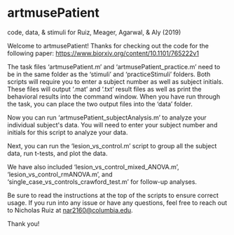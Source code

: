 # artmusePatient
code, data, &amp; stimuli for Ruiz, Meager, Agarwal, &amp; Aly (2019)

Welcome to artmusePatient! 
Thanks for checking out the code for the following paper: https://www.biorxiv.org/content/10.1101/765222v1

The task files ‘artmusePatient.m’ and ‘artmusePatient_practice.m’ need to be in the same folder as the ‘stimuli’ and ‘practiceStimuli’ folders. 
Both scripts will require you to enter a subject number as well as subject initials. These files will output ‘.mat’ and ‘.txt’ result files as well as print the behavioral results into the command window. 
When you have run through the task, you can place the two output files into the ‘data’ folder.

Now you can run ‘artmusePatient_subjectAnalysis.m’ to analyze your individual subject's data. 
You will need to enter your subject number and initials for this script to analyze your data. 

Next, you can run the ‘lesion_vs_control.m’ script to group all the subject data, run t-tests, and plot the data.

We have also included ‘lesion_vs_control_mixed_ANOVA.m’, ‘lesion_vs_control_rmANOVA.m’, and ‘single_case_vs_controls_crawford_test.m’ for follow-up analyses.

Be sure to read the instructions at the top of the scripts to ensure correct usage. 
If you run into any issue or have any questions, feel free to reach out to Nicholas Ruiz at nar2160@columbia.edu. 

Thank you!

